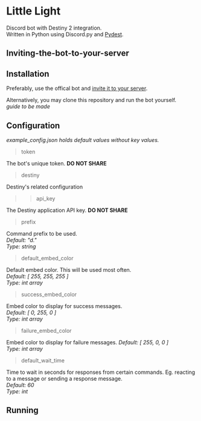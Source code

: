 # Little Light
Discord bot with Destiny 2 integration.  
Written in Python using Discord.py and [Pydest](https://github.com/jgayfer/pydest).

## Inviting-the-bot-to-your-server

## Installation
Preferably, use the offical bot and [invite it to your server](#inviting-the-bot-to-your-server).

Alternatively, you may clone this repository and run the bot yourself.  
*guide to be made*

## Configuration
*example_config.json holds default values without key values.*

> token

The bot's unique token. **DO NOT SHARE**

> destiny

Destiny's related configuration

>> api_key

The Destiny application API key. **DO NOT SHARE**

> prefix

Command prefix to be used.  
*Default: "d."*  
*Type: string*

> default_embed_color

Default embed color. This will be used most often.  
*Default: [ 255, 255, 255 ]*  
*Type: int array*

> success_embed_color

Embed color to display for success messages.  
*Default: [ 0, 255, 0 ]*  
*Type: int array*

> failure_embed_color

Embed color to display for failure messages.
*Default: [ 255, 0, 0 ]*  
*Type: int array*

> default_wait_time

Time to wait in seconds for responses from certain commands. Eg. reacting to a message or sending a response message.  
*Default: 60*  
*Type: int*

## Running
